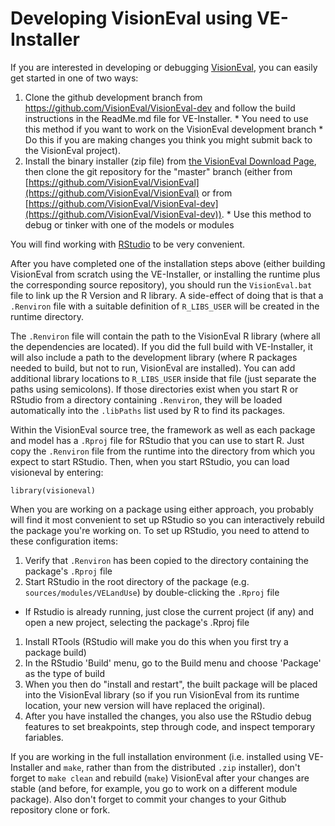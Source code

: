 # Developing VisionEval using VE-Installer

If you are interested in developing or debugging [VisionEval](https://visioneval.org "VisionEval"), you can easily get started in one of two ways:

  1. Clone the github development branch from https://github.com/VisionEval/VisionEval-dev and follow the build instructions in the ReadMe.md file for VE-Installer.
    * You need to use this method if you want to work on the VisionEval development branch
    * Do this if you are making changes you think you might submit back to the VisionEval project).
  2. Install the binary installer (zip file) from [the VisionEval Download Page](https://visioneval.org/category/download.html "VisionEval Download"), then clone the git repository for the "master" branch (either from [https://github.com/VisionEval/VisionEval](https://github.com/VisionEval/VisionEval) or from [https://github.com/VisionEval/VisionEval-dev](https://github.com/VisionEval/VisionEval-dev)).
    * Use this method to debug or tinker with one of the models or modules
    
You will find working with [RStudio](https://www.rstudio.com/products/rstudio/download/ "Download RStudio") to be very convenient.

After you have completed one of the installation steps above (either building VisionEval from scratch using the VE-Installer, or installing the runtime plus the corresponding source repository), you should run the `VisionEval.bat` file to link up the R Version and R library.  A side-effect of doing that is that a `.Renviron` file with a suitable definition of `R_LIBS_USER` will be created in the runtime directory.

The `.Renviron` file will contain the path to the VisionEval R library (where all the dependencies are located). If you did the full build with VE-Installer, it will also include a path to the development library (where R packages needed to build, but not to run, VisionEval are installed). You can add additional library locations to `R_LIBS_USER` inside that file (just separate the paths using semicolons). If those directories exist when you start R or RStudio from a directory containing `.Renviron`, they will be loaded automatically into the `.libPaths` list used by R to find its packages.

Within the VisionEval source tree, the framework as well as each package and model has a `.Rproj` file for RStudio that you can use to start R.  Just copy the `.Renviron` file from the runtime into the directory from which you expect to start RStudio.  Then, when you start RStudio, you can load visioneval by entering:

```
library(visioneval)
```

When you are working on a package using either approach, you probably will find it most convenient to set up RStudio so you can interactively rebuild the package you're working on. To set up RStudio, you need to attend to these configuration items:

1. Verify that `.Renviron` has been copied to the directory containing the package's `.Rproj` file
1. Start RStudio in the root directory of the package (e.g. `sources/modules/VELandUse`) by double-clicking the `.Rproj` file
  * If Rstudio is already running, just close the current project (if any) and open a new project, selecting the package's .Rproj file
1. Install RTools (RStudio will make you do this when you first try a package build)
2. In the RStudio 'Build' menu, go to the Build menu and choose 'Package' as the type of build
3. When you then do "install and restart", the built package will be placed into the VisionEval library (so if you run VisionEval from its runtime location, your new version will have replaced the original).
4. After you have installed the changes, you also use the RStudio debug features to set breakpoints, step through code, and inspect temporary fariables.

If you are working in the full installation environment (i.e. installed using VE-Installer and `make`, rather than from the distributed `.zip` installer), don't forget to `make clean` and rebuild (`make`) VisionEval after your changes are stable (and before, for example, you go to work on a different module package).  Also don't forget to commit your changes to your Github repository clone or fork.
    
